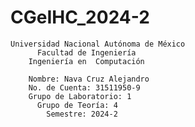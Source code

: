 # CGeIHC_2024-2
    Universidad Nacional Autónoma de México
          Facultad de Ingeniería
        Ingeniería en  Computación

        Nombre: Nava Cruz Alejandro
        No. de Cuenta: 31511950-9
        Grupo de Laboratorio: 1
          Grupo de Teoría: 4
            Semestre: 2024-2

